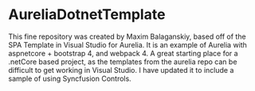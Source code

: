 # AureliaDotnetTemplate
This fine repository was created by Maxim Balaganskiy, based off of the SPA Template in Visual Studio for Aurelia.
It is an example of Aurelia with aspnetcore + bootstrap 4, and webpack 4.
A great starting place for a .netCore based project, as the templates from the aurelia repo can be difficult to get working in Visual Studio.
I have updated it to include a sample of using Syncfusion Controls.
